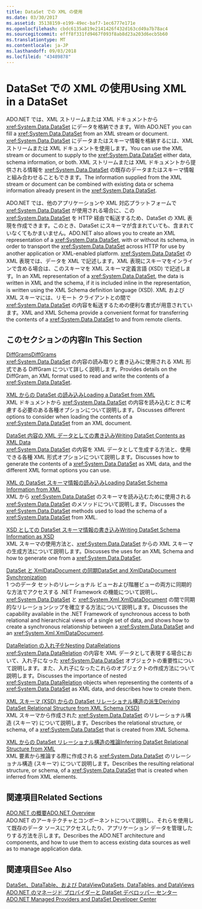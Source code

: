 ```yaml
---
title: DataSet での XML の使用
ms.date: 03/30/2017
ms.assetid: 35138159-e199-49ec-baf7-1ec6777e171e
ms.openlocfilehash: cbdc6135a819e2141426f432d163cd49a7b78ac4
ms.sourcegitcommit: efff8f331fd9467f093f8ab8d23a203d6ecb5b60
ms.translationtype: MT
ms.contentlocale: ja-JP
ms.lasthandoff: 09/03/2018
ms.locfileid: "43489878"
---
```

# <a name="using-xml-in-a-dataset"></a><span data-ttu-id="3d99d-102">DataSet での XML の使用</span><span class="sxs-lookup"><span data-stu-id="3d99d-102">Using XML in a DataSet</span></span>
<span data-ttu-id="3d99d-103">ADO.NET では、XML ストリームまたは XML ドキュメントから <xref:System.Data.DataSet> にデータを格納できます。</span><span class="sxs-lookup"><span data-stu-id="3d99d-103">With ADO.NET you can fill a <xref:System.Data.DataSet> from an XML stream or document.</span></span> <span data-ttu-id="3d99d-104"><xref:System.Data.DataSet> にデータまたはスキーマ情報を格納するには、XML ストリームまたは XML ドキュメントを使用します。</span><span class="sxs-lookup"><span data-stu-id="3d99d-104">You can use the XML stream or document to supply to the <xref:System.Data.DataSet> either data, schema information, or both.</span></span> <span data-ttu-id="3d99d-105">XML ストリームまたは XML ドキュメントから提供される情報を <xref:System.Data.DataSet> の既存のデータまたはスキーマ情報と組み合わせることもできます。</span><span class="sxs-lookup"><span data-stu-id="3d99d-105">The information supplied from the XML stream or document can be combined with existing data or schema information already present in the <xref:System.Data.DataSet>.</span></span>  
  
 <span data-ttu-id="3d99d-106">ADO.NET では、他のアプリケーションや XML 対応プラットフォームで <xref:System.Data.DataSet> が使用される場合に、この <xref:System.Data.DataSet> を HTTP 経由で転送するため、DataSet の XML 表現を作成できます。このとき、DataSet にスキーマが含まれていても、含まれていなくてもかまいません。</span><span class="sxs-lookup"><span data-stu-id="3d99d-106">ADO.NET also allows you to create an XML representation of a <xref:System.Data.DataSet>, with or without its schema, in order to transport the <xref:System.Data.DataSet> across HTTP for use by another application or XML-enabled platform.</span></span> <span data-ttu-id="3d99d-107"><xref:System.Data.DataSet> の XML 表現では、データを XML で記述します。XML 表現にスキーマをインラインで含める場合は、このスキーマを XML スキーマ定義言語 (XSD) で記述します。</span><span class="sxs-lookup"><span data-stu-id="3d99d-107">In an XML representation of a <xref:System.Data.DataSet>, the data is written in XML and the schema, if it is included inline in the representation, is written using the XML Schema definition language (XSD).</span></span> <span data-ttu-id="3d99d-108">XML および XML スキーマには、リモート クライアントとの間で <xref:System.Data.DataSet> の内容を転送するための便利な書式が用意されています。</span><span class="sxs-lookup"><span data-stu-id="3d99d-108">XML and XML Schema provide a convenient format for transferring the contents of a <xref:System.Data.DataSet> to and from remote clients.</span></span>  
  
## <a name="in-this-section"></a><span data-ttu-id="3d99d-109">このセクションの内容</span><span class="sxs-lookup"><span data-stu-id="3d99d-109">In This Section</span></span>  
 [<span data-ttu-id="3d99d-110">DiffGrams</span><span class="sxs-lookup"><span data-stu-id="3d99d-110">DiffGrams</span></span>](../../../../../docs/framework/data/adonet/dataset-datatable-dataview/diffgrams.md)  
 <span data-ttu-id="3d99d-111"><xref:System.Data.DataSet> の内容の読み取りと書き込みに使用される XML 形式である DiffGram について詳しく説明します。</span><span class="sxs-lookup"><span data-stu-id="3d99d-111">Provides details on the DiffGram, an XML format used to read and write the contents of a <xref:System.Data.DataSet>.</span></span>  
  
 [<span data-ttu-id="3d99d-112">XML からの DataSet の読み込み</span><span class="sxs-lookup"><span data-stu-id="3d99d-112">Loading a DataSet from XML</span></span>](../../../../../docs/framework/data/adonet/dataset-datatable-dataview/loading-a-dataset-from-xml.md)  
 <span data-ttu-id="3d99d-113">XML ドキュメントから <xref:System.Data.DataSet> の内容を読み込むときに考慮する必要のある各種オプションについて説明します。</span><span class="sxs-lookup"><span data-stu-id="3d99d-113">Discusses different options to consider when loading the contents of a <xref:System.Data.DataSet> from an XML document.</span></span>  
  
 [<span data-ttu-id="3d99d-114">DataSet 内容の XML データとしての書き込み</span><span class="sxs-lookup"><span data-stu-id="3d99d-114">Writing DataSet Contents as XML Data</span></span>](../../../../../docs/framework/data/adonet/dataset-datatable-dataview/writing-dataset-contents-as-xml-data.md)  
 <span data-ttu-id="3d99d-115"><xref:System.Data.DataSet> の内容を XML データとして生成する方法と、使用できる各種 XML 形式オプションについて説明します。</span><span class="sxs-lookup"><span data-stu-id="3d99d-115">Discusses how to generate the contents of a <xref:System.Data.DataSet> as XML data, and the different XML format options you can use.</span></span>  
  
 [<span data-ttu-id="3d99d-116">XML の DataSet スキーマ情報の読み込み</span><span class="sxs-lookup"><span data-stu-id="3d99d-116">Loading DataSet Schema Information from XML</span></span>](../../../../../docs/framework/data/adonet/dataset-datatable-dataview/loading-dataset-schema-information-from-xml.md)  
 <span data-ttu-id="3d99d-117">XML から <xref:System.Data.DataSet> のスキーマを読み込むために使用される <xref:System.Data.DataSet> のメソッドについて説明します。</span><span class="sxs-lookup"><span data-stu-id="3d99d-117">Discusses the <xref:System.Data.DataSet> methods used to load the schema of a <xref:System.Data.DataSet> from XML.</span></span>  
  
 [<span data-ttu-id="3d99d-118">XSD としての DataSet スキーマ情報の書き込み</span><span class="sxs-lookup"><span data-stu-id="3d99d-118">Writing DataSet Schema Information as XSD</span></span>](../../../../../docs/framework/data/adonet/dataset-datatable-dataview/writing-dataset-schema-information-as-xsd.md)  
 <span data-ttu-id="3d99d-119">XML スキーマの使用方法と、<xref:System.Data.DataSet> からの XML スキーマの生成方法について説明します。</span><span class="sxs-lookup"><span data-stu-id="3d99d-119">Discusses the uses for an XML Schema and how to generate one from a <xref:System.Data.DataSet>.</span></span>  
  
 [<span data-ttu-id="3d99d-120">DataSet と XmlDataDocument の同期</span><span class="sxs-lookup"><span data-stu-id="3d99d-120">DataSet and XmlDataDocument Synchronization</span></span>](../../../../../docs/framework/data/adonet/dataset-datatable-dataview/dataset-and-xmldatadocument-synchronization.md)  
 <span data-ttu-id="3d99d-121">1 つのデータ セットのリレーショナル ビューおよび階層ビューの両方に同期的な方法でアクセスする .NET Framework の機能について説明し、<xref:System.Data.DataSet> と <xref:System.Xml.XmlDataDocument> の間で同期的なリレーションシップを確立する方法について説明します。</span><span class="sxs-lookup"><span data-stu-id="3d99d-121">Discusses the capability available in the .NET Framework of synchronous access to both relational and hierarchical views of a single set of data, and shows how to create a synchronous relationship between a <xref:System.Data.DataSet> and an <xref:System.Xml.XmlDataDocument>.</span></span>  
  
 [<span data-ttu-id="3d99d-122">DataRelation の入れ子化</span><span class="sxs-lookup"><span data-stu-id="3d99d-122">Nesting DataRelations</span></span>](../../../../../docs/framework/data/adonet/dataset-datatable-dataview/nesting-datarelations.md)  
 <span data-ttu-id="3d99d-123"><xref:System.Data.DataRelation> の内容を XML データとして表現する場合において、入れ子になった <xref:System.Data.DataSet> オブジェクトの重要性について説明します。また、入れ子になったこれらのオブジェクトの作成方法について説明します。</span><span class="sxs-lookup"><span data-stu-id="3d99d-123">Discusses the importance of nested <xref:System.Data.DataRelation> objects when representing the contents of a <xref:System.Data.DataSet> as XML data, and describes how to create them.</span></span>  
  
 [<span data-ttu-id="3d99d-124">XML スキーマ (XSD) からの DataSet リレーショナル構造の派生</span><span class="sxs-lookup"><span data-stu-id="3d99d-124">Deriving DataSet Relational Structure from XML Schema (XSD)</span></span>](../../../../../docs/framework/data/adonet/dataset-datatable-dataview/deriving-dataset-relational-structure-from-xml-schema-xsd.md)  
 <span data-ttu-id="3d99d-125">XML スキーマから作成された <xref:System.Data.DataSet> のリレーショナル構造 (スキーマ) について説明します。</span><span class="sxs-lookup"><span data-stu-id="3d99d-125">Describes the relational structure, or schema, of a <xref:System.Data.DataSet> that is created from XML Schema.</span></span>  
  
 [<span data-ttu-id="3d99d-126">XML からの DataSet リレーショナル構造の推論</span><span class="sxs-lookup"><span data-stu-id="3d99d-126">Inferring DataSet Relational Structure from XML</span></span>](../../../../../docs/framework/data/adonet/dataset-datatable-dataview/inferring-dataset-relational-structure-from-xml.md)  
 <span data-ttu-id="3d99d-127">XML 要素から推論する際に作成される <xref:System.Data.DataSet> のリレーショナル構造 (スキーマ) について説明します。</span><span class="sxs-lookup"><span data-stu-id="3d99d-127">Describes the resulting relational structure, or schema, of a <xref:System.Data.DataSet> that is created when inferred from XML elements.</span></span>  
  
## <a name="related-sections"></a><span data-ttu-id="3d99d-128">関連項目</span><span class="sxs-lookup"><span data-stu-id="3d99d-128">Related Sections</span></span>  
 [<span data-ttu-id="3d99d-129">ADO.NET の概要</span><span class="sxs-lookup"><span data-stu-id="3d99d-129">ADO.NET Overview</span></span>](../../../../../docs/framework/data/adonet/ado-net-overview.md)  
 <span data-ttu-id="3d99d-130">ADO.NET のアーキテクチャとコンポーネントについて説明し、それらを使用して既存のデータ ソースにアクセスしたり、アプリケーション データを管理したりする方法を示します。</span><span class="sxs-lookup"><span data-stu-id="3d99d-130">Describes the ADO.NET architecture and components, and how to use them to access existing data sources as well as to manage application data.</span></span>  
  
## <a name="see-also"></a><span data-ttu-id="3d99d-131">関連項目</span><span class="sxs-lookup"><span data-stu-id="3d99d-131">See Also</span></span>  
 [<span data-ttu-id="3d99d-132">DataSet、DataTable、および DataView</span><span class="sxs-lookup"><span data-stu-id="3d99d-132">DataSets, DataTables, and DataViews</span></span>](../../../../../docs/framework/data/adonet/dataset-datatable-dataview/index.md)  
 [<span data-ttu-id="3d99d-133">ADO.NET のマネージド プロバイダーと DataSet デベロッパー センター</span><span class="sxs-lookup"><span data-stu-id="3d99d-133">ADO.NET Managed Providers and DataSet Developer Center</span></span>](https://go.microsoft.com/fwlink/?LinkId=217917)

